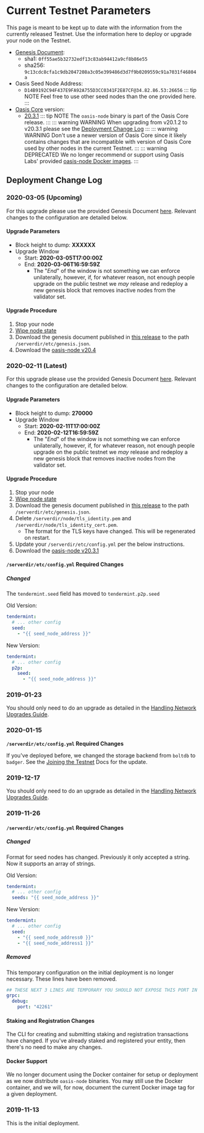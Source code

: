 # Current Testnet Parameters

This page is meant to be kept up to date with the information from the currently
released Testnet. Use the information here to deploy or upgrade your node on the
Testnet.

* [Genesis Document](https://github.com/oasislabs/public-testnet-artifacts/releases/download/2020-02-11/genesis.json):
  * sha1: `0ff55ae5b32732edf13c83ab94412a9cf8b86e55`
  * sha256: `9c13cdc8cfa1c9db2047208a3c05e399486d3d7f9b0209559c91a7031f46804a`
* Oasis Seed Node Address:
  * `D14B9192C94F437E9FA92A755D3CC0341F2E87CF@34.82.86.53:26656`
  ::: tip NOTE
  Feel free to use other seed nodes than the one provided here.
  :::
* [Oasis Core] version:
  * [20.3.1](https://github.com/oasislabs/oasis-core/releases/tag/v20.3.1)
  ::: tip NOTE
  The `oasis-node` binary is part of the Oasis Core release.
  :::
  ::: warning WARNING
  When upgrading from v20.1.2 to v20.3.1 please see the [Deployment Change
  Log](#deployment-change-log)
  :::
  ::: warning WARNING
  Don't use a newer version of Oasis Core since it likely contains changes that
  are incompatible with version of Oasis Core used by other nodes in the current
  Testnet.
  :::
  ::: warning DEPRECATED
  We no longer recommend or support using Oasis Labs' provided [oasis-node
  Docker images].
  :::

[Oasis Core]: https://github.com/oasislabs/oasis-core
[oasis-node Docker images]: https://hub.docker.com/r/oasislabs/oasis-node/tags

## Deployment Change Log

### 2020-03-05 (Upcoming)

For this upgrade please use the provided Genesis Document
[here](https://github.com/oasislabs/public-testnet-artifacts/releases/tag/2020-02-11).
Relevant changes to the configuration are detailed below.

#### Upgrade Parameters

* Block height to dump: **XXXXXX**
* Upgrade Window
  * Start: **2020-03-05T17:00:00Z**
  * End: **2020-03-06T16:59:59Z**
    * The "_End_" of the window is not something we can enforce unilaterally,
      however, if, for whatever reason, not enough people upgrade on the public
      testnet we _may_ release and redeploy a new genesis block that removes
      inactive nodes from the validator set.

#### Upgrade Procedure

1. Stop your node
2. [Wipe node state](./maintenance/wiping-node-state.md)
3. Download the genesis document published in [this
   release](https://github.com/oasislabs/public-testnet-artifacts/releases/tag/2020-03-05)
   to the path `/serverdir/etc/genesis.json`.
4. Download the [oasis-node
   v20.4](https://github.com/oasislabs/oasis-core/releases/tag/v20.4)

### 2020-02-11 (Latest)

For this upgrade please use the provided Genesis Document
[here](https://github.com/oasislabs/public-testnet-artifacts/releases/tag/2020-02-11).
Relevant changes to the configuration are detailed below.

#### Upgrade Parameters

* Block height to dump: **270000**
* Upgrade Window
  * Start: **2020-02-11T17:00:00Z**
  * End: **2020-02-12T16:59:59Z**
    * The "_End_" of the window is not something we can enforce unilaterally,
      however, if, for whatever reason, not enough people upgrade on the public
      testnet we _may_ release and redeploy a new genesis block that removes
      inactive nodes from the validator set.

#### Upgrade Procedure

1. Stop your node
2. [Wipe node state](./maintenance/wiping-node-state.md)
3. Download the genesis document published in [this
   release](https://github.com/oasislabs/public-testnet-artifacts/releases/tag/2020-02-11)
   to the path `/serverdir/etc/genesis.json`.
4. Delete `/serverdir/node/tls_identity.pem` and
   `/serverdir/node/tls_identity_cert.pem`.
    * The format for the TLS keys have changed. This will be regenerated on
      restart.
5. Update your `/serverdir/etc/config.yml` per the below instructions.
6. Download the [oasis-node
   v20.3.1](https://github.com/oasislabs/oasis-core/releases/tag/v20.3.1)

#### `/serverdir/etc/config.yml` Required Changes

##### Changed

The `tendermint.seed` field has moved to `tendermint.p2p.seed`

Old Version:

```yaml
tendermint:
  # ... other config
  seed:
    - "{{ seed_node_address }}"
```

New Version:

```yaml
tendermint:
  # ... other config
  p2p:
    seed:
      - "{{ seed_node_address }}"
```

### 2019-01-23

You should only need to do an upgrade as detailed in the [Handling Network
Upgrades Guide](./maintenance/handling-network-upgrades.md).

### 2020-01-15

**`/serverdir/etc/config.yml` Required Changes**

If you've deployed before, we changed the storage backend from `boltdb` to
`badger`. See the [Joining the Testnet](./joining-the-testnet.md) Docs for the
update.

### 2019-12-17

You should only need to do an upgrade as detailed in the [Handling Network
Upgrades Guide](./maintenance/handling-network-upgrades.md).

### 2019-11-26

#### `/serverdir/etc/config.yml` Required Changes

##### Changed

Format for seed nodes has changed. Previously it only accepted a string. Now it
supports an array of strings.

Old Version:

```yaml
tendermint:
  # ... other config
  seeds: "{{ seed_node_address }}"
```

New Version:

```yaml
tendermint:
  # ... other config
  seed:
    - "{{ seed_node_address0 }}"
    - "{{ seed_node_address1 }}"
```

##### Removed

This temporary configuration on the initial deployment is no longer necessary.
These lines have been removed.

```yaml
## THESE NEXT 3 LINES ARE TEMPORARY YOU SHOULD NOT EXPOSE THIS PORT IN ANY WAY
grpc:
  debug:
    port: "42261"
```

#### Staking and Registration Changes

The CLI for creating and submitting staking and registration transactions have
changed. If you've already staked and registered your entity, then there's no
need to make any changes.

#### Docker Support

We no longer document using the Docker container for setup or deployment as we
now distribute `oasis-node` binaries. You may still use the Docker container,
and we will, for now, document the current Docker image tag for a given
deployment.

### 2019-11-13

This is the initial deployment.
